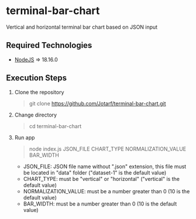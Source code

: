 # terminal-bar-chart

Vertical and horizontal terminal bar chart based on JSON input

## Required Technologies

- [NodeJS](https://nodejs.org/) => 18.16.0

## Execution Steps

1. Clone the repository

   > git clone https://github.com/Jotarf/terminal-bar-chart.git

2. Change directory

   > cd terminal-bar-chart

3. Run app

   > node index.js JSON_FILE CHART_TYPE NORMALIZATION_VALUE BAR_WIDTH

   - JSON_FILE: JSON file name without ".json" extension, this file must be located in "data" folder ("dataset-1" is the default value)
   - CHART_TYPE: must be "vertical" or "horizontal" ("vertical" is the default value)
   - NORMALIZATION_VALUE: must be a number greater than 0 (10 is the default value)
   - BAR_WIDTH: must be a number greater than 0 (10 is the default value)
